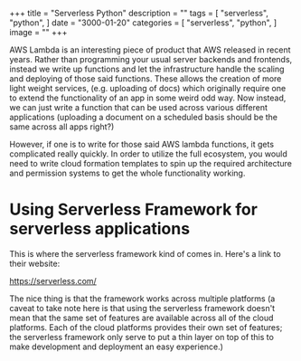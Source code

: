 +++
title = "Serverless Python"
description = ""
tags = [
    "serverless",
    "python",
]
date = "3000-01-20"
categories = [
    "serverless",
    "python",
]
image = ""
+++

AWS Lambda is an interesting piece of product that AWS released in recent years. Rather than programming your usual server backends and frontends, instead we write up functions and let the infrastructure handle the scaling and deploying of those said functions. These allows the creation of more light weight services, (e.g. uploading of docs) which originally require one to extend the functionality of an app in some weird odd way. Now instead, we can just write a function that can be used across various different applications (uploading a document on a scheduled basis should be the same across all apps right?)

However, if one is to write for those said AWS lambda functions, it gets complicated really quickly. In order to utilize the full ecosystem, you would need to write cloud formation templates to spin up the required architecture and permission systems to get the whole functionality working.

# Using Serverless Framework for serverless applications

This is where the serverless framework kind of comes in. Here's a link to their website:

https://serverless.com/

The nice thing is that the framework works across multiple platforms (a caveat to take note here is that using the serverless framework doesn't mean that the same set of features are available across all of the cloud platforms. Each of the cloud platforms provides their own set of features; the serverless framework only serve to put a thin layer on top of this to make development and deployment an easy experience.)

